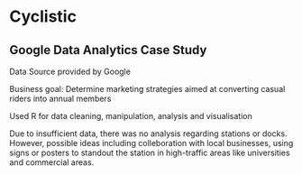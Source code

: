 # Cyclistic

## Google Data Analytics Case Study

Data Source provided by Google

Business goal: Determine marketing strategies aimed at converting casual riders into annual members

Used R for data cleaning, manipulation, analysis and visualisation

Due to insufficient data, there was no analysis regarding stations or docks. 
However, possible ideas including colleboration with local businesses, using signs or posters to standout the station in high-traffic areas like universities and commercial areas.
